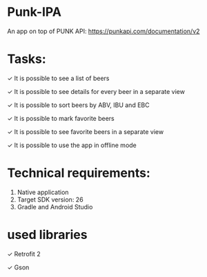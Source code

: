 # Punk-IPA
An app on top of PUNK API: https://punkapi.com/documentation/v2

# Tasks:

✓ It is possible to see a list of beers

✓ It is possible to see details for every beer in a separate view

✓ It is possible to sort beers by ABV, IBU and EBC

✓ It is possible to mark favorite beers

✓ It is possible to see favorite beers in a separate view

✓ It is possible to use the app in offline mode

# Technical requirements:

1. Native application
2. Target SDK version: 26
3. Gradle and Android Studio

# used libraries

✓ Retrofit 2

✓ Gson
